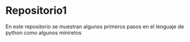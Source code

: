 # Repositorio1
En este repositorio se muestran algunos primeros pasos en el lenguaje de python como algunos miniretos
